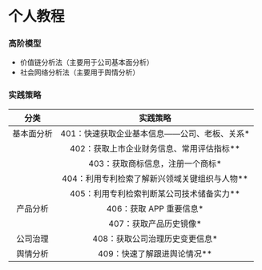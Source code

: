 # 个人教程

<!-- START doctoc generated TOC please keep comment here to allow auto update -->

<!-- END doctoc generated TOC please keep comment here to allow auto update -->

### 高阶模型

- 价值链分析法（主要用于公司基本面分析）
- 社会网络分析法（主要用于舆情分析）

### 实践策略

|    分类    |                   实践策略                    |
| :--------: | :-------------------------------------------: |
| 基本面分析 | 401：快速获取企业基本信息——公司、老板、关系*  |
|            |   402：获取上市企业财务信息、常用评估指标**   |
|            |       403：获取商标信息，注册一个商标*        |
|            | 404：利用专利检索了解新兴领域关键组织与人物** |
|            |   405：利用专利检索判断某公司技术储备实力**   |
|  产品分析  |            406：获取 APP 重要信息*            |
|            |            407：获取产品历史镜像*             |
|  公司治理  |        408：获取公司治理历史变更信息*         |
|  舆情分析  |          409：快速了解跟进舆论情况**          |

